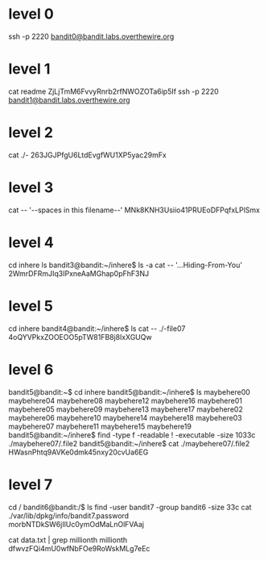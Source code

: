 # level 0
ssh -p 2220 bandit0@bandit.labs.overthewire.org

# level 1
cat readme
ZjLjTmM6FvvyRnrb2rfNWOZOTa6ip5If
ssh -p 2220 bandit1@bandit.labs.overthewire.org

# level 2
cat ./-
263JGJPfgU6LtdEvgfWU1XP5yac29mFx

# level 3
cat -- '--spaces in this filename--'
MNk8KNH3Usiio41PRUEoDFPqfxLPlSmx




# level 4
 cd inhere
 ls
bandit3@bandit:~/inhere$ ls -a
cat -- '...Hiding-From-You'
2WmrDFRmJIq3IPxneAaMGhap0pFhF3NJ





# level 5
 cd inhere
bandit4@bandit:~/inhere$ ls
 cat -- ./-file07
4oQYVPkxZOOEOO5pTW81FB8j8lxXGUQw











# level 6

bandit5@bandit:~$ cd inhere
bandit5@bandit:~/inhere$ ls
maybehere00  maybehere04  maybehere08  maybehere12  maybehere16
maybehere01  maybehere05  maybehere09  maybehere13  maybehere17
maybehere02  maybehere06  maybehere10  maybehere14  maybehere18
maybehere03  maybehere07  maybehere11  maybehere15  maybehere19
bandit5@bandit:~/inhere$ find -type f -readable ! -executable -size 1033c
./maybehere07/.file2
bandit5@bandit:~/inhere$ cat ./maybehere07/.file2
HWasnPhtq9AVKe0dmk45nxy20cvUa6EG






# level 7
cd /
bandit6@bandit:/$ ls
find -user bandit7 -group bandit6 -size 33c
 cat ./var/lib/dpkg/info/bandit7.password
morbNTDkSW6jIlUc0ymOdMaLnOlFVAaj





 cat data.txt | grep millionth
millionth       dfwvzFQi4mU0wfNbFOe9RoWskMLg7eEc



